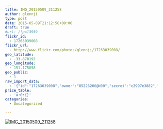 ```yaml
---
title: IMG_20150509_211258
author: glennji
type: post
date: 2015-05-09T21:12:58+00:00
draft: true
#url: /?p=13959
flickr_id:
  - 17263039008
flickr_url:
  - http://www.flickr.com/photos/glennji/17263039008/
geo_latitude:
  - -33.878192
geo_longitude:
  - 151.175858
geo_public:
  - 1
raw_import_data:
  - '{"id":"17263039008","owner":"85226206@N00","secret":"c2997e3882","server":"8847","farm":9,"title":"IMG_20150509_211258","ispublic":0,"isfriend":0,"isfamily":0,"description":{"_content":""},"dateupload":"1431170191","lastupdate":"1431170201","datetaken":"2015-05-09 21:12:58","datetakengranularity":"0","datetakenunknown":"0","ownername":"glennji","tags":"","machine_tags":"","originalsecret":"aac865defa","originalformat":"jpg","latitude":"-33.878192","longitude":"151.175858","accuracy":"16","context":0,"place_id":"qRcYmO1QUrMZuclZ","woeid":"1094076","geo_is_family":0,"geo_is_friend":0,"geo_is_contact":0,"geo_is_public":0,"media":"photo","media_status":"ready","url_o":"https://farm9.staticflickr.com/8847/17263039008_aac865defa_o.jpg","height_o":"4160","width_o":"3120"}'
price_table:
  - 'a:0:{}'
categories:
  - Uncategorized

---
```

<p class="flickr-image">
  <a href="http://www.flickr.com/photos/glennji/17263039008/" class="flickr-link"><img src="http://i2.wp.com/glennji.com/wp-content/uploads/2015/05/17263039008_aac865defa_o.jpg?fit=1024%2C1024" width="" height="" alt="IMG_20150509_211258" class="keyring-img" /></a>
</p>
